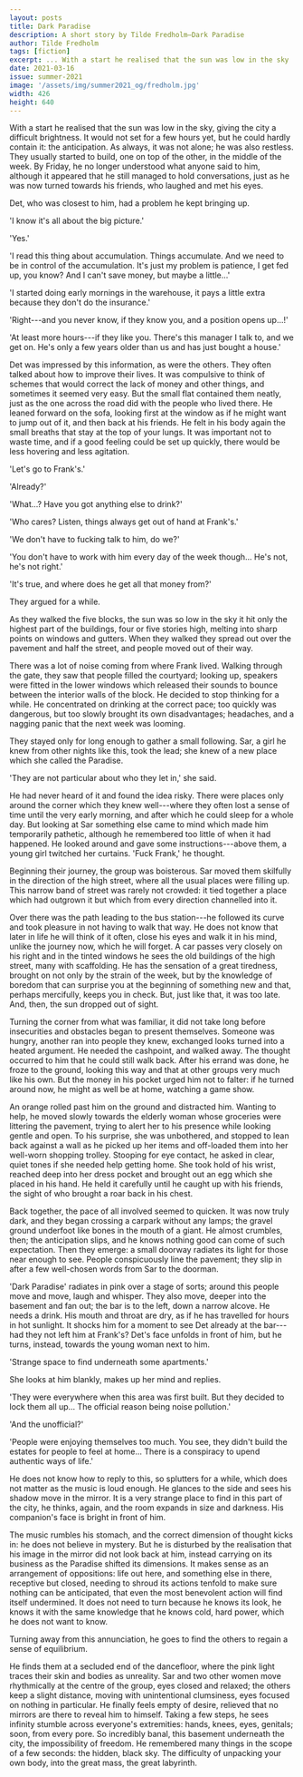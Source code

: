 ```yaml
---
layout: posts
title: Dark Paradise
description: A short story by Tilde Fredholm—Dark Paradise
author: Tilde Fredholm
tags: [fiction]
excerpt: ... With a start he realised that the sun was low in the sky ...
date: 2021-03-16
issue: summer-2021
image: '/assets/img/summer2021_og/fredholm.jpg'
width: 426
height: 640
---
```



With a start he realised that the sun was low in the sky, giving the
city a difficult brightness. It would not set for a few hours yet, but
he could hardly contain it: the anticipation. As always, it was not
alone; he was also restless. They usually started to build, one on top
of the other, in the middle of the week. By Friday, he no longer
understood what anyone said to him, although it appeared that he still
managed to hold conversations, just as he was now turned towards his
friends, who laughed and met his eyes.

Det, who was closest to him, had a problem he kept bringing up.

'I know it's all about the big picture.'

'Yes.'

'I read this thing about accumulation. Things accumulate. And we need to
be in control of the accumulation. It's just my problem is patience, I
get fed up, you know? And I can't save money, but maybe a little\...'

'I started doing early mornings in the warehouse, it pays a little extra
because they don't do the insurance.'

'Right---and you never know, if they know you, and a position opens
up\...!'

'At least more hours---if they like you. There's this manager I talk to,
and we get on. He's only a few years older than us and has just bought a
house.'

Det was impressed by this information, as were the others. They often
talked about how to improve their lives. It was compulsive to think of
schemes that would correct the lack of money and other things, and
sometimes it seemed very easy. But the small flat contained them neatly,
just as the one across the road did with the people who lived there. He
leaned forward on the sofa, looking first at the window as if he might
want to jump out of it, and then back at his friends. He felt in his
body again the small breaths that stay at the top of your lungs. It was
important not to waste time, and if a good feeling could be set up
quickly, there would be less hovering and less agitation.

'Let's go to Frank's.'

'Already?'

'What\...? Have you got anything else to drink?'

'Who cares? Listen, things always get out of hand at Frank's.'

'We don't have to fucking talk to him, do we?'

'You don't have to work with him every day of the week though\... He's
not, he's not right.'

'It's true, and where does he get all that money from?'

They argued for a while.

As they walked the five blocks, the sun was so low in the sky it hit
only the highest part of the buildings, four or five stories high,
melting into sharp points on windows and gutters. When they walked they
spread out over the pavement and half the street, and people moved out
of their way.

There was a lot of noise coming from where Frank lived. Walking through
the gate, they saw that people filled the courtyard; looking up,
speakers were fitted in the lower windows which released their sounds to
bounce between the interior walls of the block. He decided to stop
thinking for a while. He concentrated on drinking at the correct pace;
too quickly was dangerous, but too slowly brought its own disadvantages;
headaches, and a nagging panic that the next week was looming.

They stayed only for long enough to gather a small following. Sar, a
girl he knew from other nights like this, took the lead; she knew of a
new place which she called the Paradise.

'They are not particular about who they let in,' she said.

He had never heard of it and found the idea risky. There were places
only around the corner which they knew well---where they often lost a
sense of time until the very early morning, and after which he could
sleep for a whole day. But looking at Sar something else came to mind
which made him temporarily pathetic, although he remembered too little
of when it had happened. He looked around and gave some
instructions---above them, a young girl twitched her curtains. 'Fuck
Frank,' he thought.

Beginning their journey, the group was boisterous. Sar moved them
skilfully in the direction of the high street, where all the usual
places were filling up. This narrow band of street was rarely not
crowded: it tied together a place which had outgrown it but which from
every direction channelled into it.

Over there was the path leading to the bus station---he followed its
curve and took pleasure in not having to walk that way. He does not know
that later in life he will think of it often, close his eyes and walk it
in his mind, unlike the journey now, which he will forget. A car passes
very closely on his right and in the tinted windows he sees the old
buildings of the high street, many with scaffolding. He has the
sensation of a great tiredness, brought on not only by the strain of the
week, but by the knowledge of boredom that can surprise you at the
beginning of something new and that, perhaps mercifully, keeps you in
check. But, just like that, it was too late. And, then, the sun dropped
out of sight.

Turning the corner from what was familiar, it did not take long before
insecurities and obstacles began to present themselves. Someone was
hungry, another ran into people they knew, exchanged looks turned into a
heated argument. He needed the cashpoint, and walked away. The thought
occurred to him that he could still walk back. After his errand was
done, he froze to the ground, looking this way and that at other groups
very much like his own. But the money in his pocket urged him not to
falter: if he turned around now, he might as well be at home, watching a
game show.

An orange rolled past him on the ground and distracted him. Wanting to
help, he moved slowly towards the elderly woman whose groceries were
littering the pavement, trying to alert her to his presence while
looking gentle and open. To his surprise, she was unbothered, and
stopped to lean back against a wall as he picked up her items and
off-loaded them into her well-worn shopping trolley. Stooping for eye
contact, he asked in clear, quiet tones if she needed help getting home. She
took hold of his wrist, reached deep into her dress pocket and brought
out an egg which she placed in his hand. He held it carefully until he
caught up with his friends, the sight of who brought a roar back in his
chest.

Back together, the pace of all involved seemed to quicken. It was now
truly dark, and they began crossing a carpark without any lamps; the
gravel ground underfoot like bones in the mouth of a giant. He almost
crumbles, then; the anticipation slips, and he knows nothing good can
come of such expectation. Then they emerge: a small doorway radiates its
light for those near enough to see. People conspicuously line the
pavement; they slip in after a few well-chosen words from Sar to the
doorman.

'Dark Paradise' radiates in pink over a stage of sorts; around this
people move and move, laugh and whisper. They also move, deeper into the
basement and fan out; the bar is to the left, down a narrow alcove. He
needs a drink. His mouth and throat are dry, as if he has travelled for
hours in hot sunlight. It shocks him for a moment to see Det already at
the bar---had they not left him at Frank's? Det's face unfolds in front
of him, but he turns, instead, towards the young woman next to him.

'Strange space to find underneath some apartments.'

She looks at him blankly, makes up her mind and replies.

'They were everywhere when this area was first built. But they decided
to lock them all up\... The official reason being noise pollution.'

'And the unofficial?'

'People were enjoying themselves too much. You see, they didn't build
the estates for people to feel at home\... There is a conspiracy to
upend authentic ways of life.'

He does not know how to reply to this, so splutters for a while, which
does not matter as the music is loud enough. He glances to the side and
sees his shadow move in the mirror. It is a very strange place to find
in this part of the city, he thinks, again, and the room expands in size
and darkness. His companion's face is bright in front of him.

The music rumbles his stomach, and the correct dimension of thought
kicks in: he does not believe in mystery. But he is disturbed by the
realisation that his image in the mirror did not look back at him,
instead carrying on its business as the Paradise shifted its dimensions.
It makes sense as an arrangement of oppositions: life out here, and
something else in there, receptive but closed, needing to shroud its
actions tenfold to make sure nothing can be anticipated, that even the
most benevolent action will find itself undermined. It does not need to
turn because he knows its look, he knows it with the same knowledge that
he knows cold, hard power, which he does not want to know.

Turning away from this annunciation, he goes to find the others to
regain a sense of equilibrium.

He finds them at a secluded end of the dancefloor, where the pink light
traces their skin and bodies as unreality. Sar and two other women move
rhythmically at the centre of the group, eyes closed and relaxed; the
others keep a slight distance, moving with unintentional clumsiness,
eyes focused on nothing in particular. He finally feels empty of desire,
relieved that no mirrors are there to reveal him to himself. Taking a
few steps, he sees infinity stumble across everyone's extremities:
hands, knees, eyes, genitals; soon, from every pore. So incredibly
banal, this basement underneath the city, the impossibility of freedom.
He remembered many things in the scope of a few seconds: the hidden,
black sky. The difficulty of unpacking your own body, into the great
mass, the great labyrinth.
